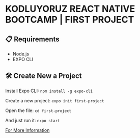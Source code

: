 # KODLUYORUZ REACT NATIVE BOOTCAMP | FIRST PROJECT

## 📋 Requirements

- Node.js
- EXPO CLI

## 🛠️ Create New a Project

Install Expo CLI:
`npm install -g expo-cli`

Create a new project:
`expo init first-project`

Open the file:
`cd first-project`

And just run it:
`expo start`

[For More Information](https://reactnative.dev/docs/environment-setup)
